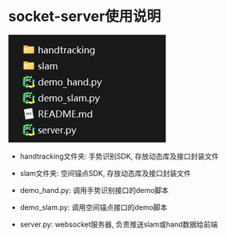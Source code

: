 # socket-server使用说明

![image-20220615102951375](README.assets/image-20220615102951375.png)

- handtracking文件夹: 手势识别SDK, 存放动态库及接口封装文件

- slam文件夹: 空间锚点SDK, 存放动态库及接口封装文件

- demo_hand.py: 调用手势识别接口的demo脚本

- demo_slam.py: 调用空间锚点接口的demo脚本
- server.py: websocket服务器, 负责推送slam或hand数据给前端

